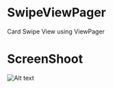 # SwipeViewPager
Card Swipe View using ViewPager

# ScreenShoot
![Alt text](https://github.com/haerulmuttaqin/SwipeViewPager/blob/master/app/banner.png?raw=true "SwipeViewPager")
